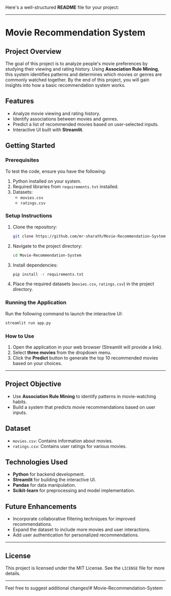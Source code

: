 Here's a well-structured **README** file for your project:

---

# Movie Recommendation System

## **Project Overview**
The goal of this project is to analyze people's movie preferences by studying their viewing and rating history. Using **Association Rule Mining**, this system identifies patterns and determines which movies or genres are commonly watched together. By the end of this project, you will gain insights into how a basic recommendation system works.

## **Features**
- Analyze movie viewing and rating history.
- Identify associations between movies and genres.
- Predict a list of recommended movies based on user-selected inputs.
- Interactive UI built with **Streamlit**.

## **Getting Started**

### Prerequisites
To test the code, ensure you have the following:
1. Python installed on your system.
2. Required libraries from `requirements.txt` installed.
3. Datasets:
   - `movies.csv`
   - `ratings.csv`

### Setup Instructions
1. Clone the repository:
   ```bash
   git clone https://github.com/mr-sharath/Movie-Recommendation-System.git
   ```
2. Navigate to the project directory:
   ```bash
   cd Movie-Recommendation-System
   ```
3. Install dependencies:
   ```bash
   pip install -r requirements.txt
   ```
4. Place the required datasets (`movies.csv`, `ratings.csv`) in the project directory.

### Running the Application
Run the following command to launch the interactive UI:
```bash
streamlit run app.py
```

### How to Use
1. Open the application in your web browser (Streamlit will provide a link).
2. Select **three movies** from the dropdown menu.
3. Click the **Predict** button to generate the top 10 recommended movies based on your choices.

---

## **Project Objective**
- Use **Association Rule Mining** to identify patterns in movie-watching habits.
- Build a system that predicts movie recommendations based on user inputs.

## **Dataset**
- `movies.csv`: Contains information about movies.
- `ratings.csv`: Contains user ratings for various movies.

## **Technologies Used**
- **Python** for backend development.
- **Streamlit** for building the interactive UI.
- **Pandas** for data manipulation.
- **Scikit-learn** for preprocessing and model implementation.

## **Future Enhancements**
- Incorporate collaborative filtering techniques for improved recommendations.
- Expand the dataset to include more movies and user interactions.
- Add user authentication for personalized recommendations.

---

## **License**
This project is licensed under the MIT License. See the `LICENSE` file for more details.

---

Feel free to suggest additional changes!#   M o v i e - R e c o m m e n d a t i o n - S y s t e m  
 